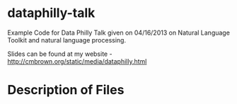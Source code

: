 dataphilly-talk
===============

Example Code for Data Philly Talk given on 04/16/2013 on Natural Language Toolkit and natural language processing.

Slides can be found at my website - http://cmbrown.org/static/media/dataphilly.html

# Description of Files

